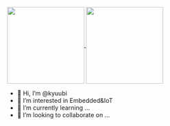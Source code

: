<a href="https://github.com/kyuubi0323/github-readme-stats">
  <img height=180px align="center" src="https://github-readme-stats.vercel.app/api?username=kyuubi0323&show_icons=true&bg_color=00000000&theme=vue-dark&hide_border=false&hide_title=true" />
</a>
<a href="https://github.com/kyuubi0323/convoychat">
  <img height=180px align="center" src="https://github-readme-stats.vercel.app/api/top-langs?username=kyuubi0323&layout=compact&langs_count=8&card_width=320&hide_title=true" />
</a>

- 👋 Hi, I’m @kyuubi
- 👀 I’m interested in Embedded&IoT
- 🌱 I’m currently learning ...
- 💞️ I’m looking to collaborate on ...


<!---
kyuubi0323/kyuubi0323 is a ✨ special ✨ repository because its `README.md` (this file) appears on your GitHub profile.
You can click the Preview link to take a look at your changes.
--->
